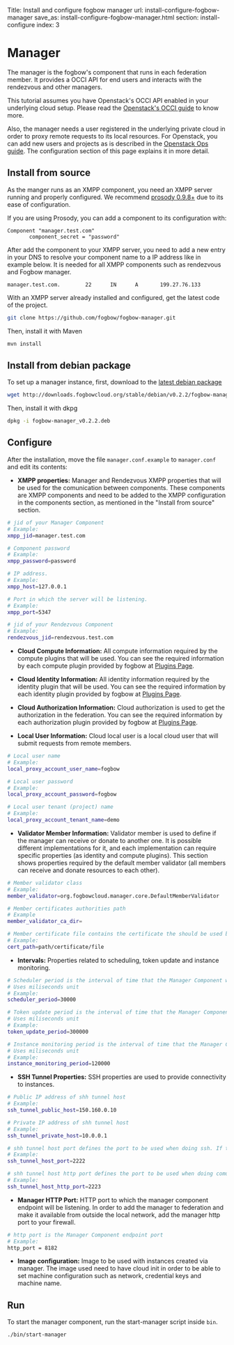 Title: Install and configure fogbow manager
url: install-configure-fogbow-manager
save_as: install-configure-fogbow-manager.html
section: install-configure
index: 3

# Manager

The manager is the fogbow's component that runs in each federation member. It provides a OCCI API for end users and interacts with the rendezvous and other managers. 

This tutorial assumes you have Openstack's OCCI API enabled in your underlying cloud setup. Please read the <a href="https://wiki.openstack.org/wiki/Occi#How_to_use_the_OCCI_interface" target=_blank>Openstack's OCCI guide</a> to know more.

Also, the manager needs a user registered in the underlying private cloud in order to proxy remote requests to its local resources. For Openstack, you can add new users and projects as is described in the <a href="http://docs.openstack.org/trunk/openstack-ops/content/projects_users.html#create_new_users" target=_blank>Openstack Ops guide</a>. The configuration section of this page explains it in more detail.

## Install from source
As the manger runs as an XMPP component, you need an XMPP server running and properly configured.
We recommend <a href="https://prosody.im/" target=_blank>prosody 0.9.8+</a> due to its ease of configuration.

If you are using Prosody, you can add a component to its configuration with:
``` shell
Component "manager.test.com"
       component_secret = "password"
```

After add the component to your XMPP server, you need to add a new entry in your DNS to resolve your component name to a IP address like in example below. It is needed for all XMPP components such as rendezvous and Fogbow manager.
``` shell
manager.test.com.        22      IN      A       199.27.76.133
```

With an XMPP server already installed and configured, get the latest code of the project.
```bash
git clone https://github.com/fogbow/fogbow-manager.git
```
Then, install it with Maven
```bash
mvn install
```

## Install from debian package
To set up a manager instance, first, download to the <a href="http://downloads.fogbowcloud.org/stable/debian/v0.2.2/fogbow-manager/fogbow-manager_v0.2.2.deb">latest debian package</a>
```bash
wget http://downloads.fogbowcloud.org/stable/debian/v0.2.2/fogbow-manager/fogbow-manager_v0.2.2.deb
```

Then, install it with dkpg
```bash
dpkg -i fogbow-manager_v0.2.2.deb 
```

## Configure
After the installation, move the file ```manager.conf.example``` to ```manager.conf``` and edit its contents:

* **XMPP properties:** Manager and Rendezvous XMPP properties that will be used for the comunication between components. These components are XMPP components and need to be added to the XMPP configuration in the components section, as mentioned in the "Install from source" section.

```bash
# jid of your Manager Component
# Example:
xmpp_jid=manager.test.com

# Component password
# Example:
xmpp_password=password

# IP address.
# Example:
xmpp_host=127.0.0.1

# Port in which the server will be listening.
# Example:
xmpp_port=5347

# jid of your Rendezvous Component
# Example:
rendezvous_jid=rendezvous.test.com
```

* **Cloud Compute Information:** All compute information required by the compute plugins that will be used. You can see the required information by each compute plugin provided by fogbow at [Plugins Page](http://www.fogbowcloud.org/install-plugins).


* **Cloud Identity Information:** All identity information required by the identity plugin that will be used. You can see the required information by each identity plugin provided by fogbow at [Plugins Page](http://www.fogbowcloud.org/install-plugins).


* **Cloud Authorization Information:** Cloud authorization is used to get the authorization in the federation.  You can see the required information by each authorization plugin provided by fogbow at [Plugins Page](http://www.fogbowcloud.org/install-plugins).


* **Local User Information:** Cloud local user is a local cloud user that will submit requests from remote members.

```bash
# Local user name
# Example:
local_proxy_account_user_name=fogbow

# Local user password
# Example:
local_proxy_account_password=fogbow

# Local user tenant (project) name
# Example:
local_proxy_account_tenant_name=demo
```

* **Validator Member Information:** Validator member is used to define if the manager can receive or donate to another one. It is possible different implementations for it, and each implementation can require specific properties (as identity and compute plugins). This section shows properties required by the default member validator (all members can receive and donate resources to each other).

```bash
# Member validator class
# Example:
member_validator=org.fogbowcloud.manager.core.DefaultMemberValidator

# Member certificates authorities path
# Example
member_validator_ca_dir=

# Member certificate file contains the certificate the should be used by the manager 
# Example:
cert_path=path/certificate/file
```

* **Intervals:** Properties related to scheduling, token update and instance monitoring.

```bash
# Scheduler period is the interval of time that the Manager Component will periodicaly submit requests that are not fulfilled yet
# Uses miliseconds unit
# Example:
scheduler_period=30000

# Token update period is the interval of time that the Manager Component will check if it is needed to get new token for requests and get it if yes
# Uses miliseconds unit
# Example:
token_update_period=300000

# Instance monitoring period is the interval of time that the Manager Component will check if the request's instance still exists. If not, the manager will update request state according to request's attributes
# Uses miliseconds unit
# Example:
instance_monitoring_period=120000
```

* **SSH Tunnel Properties:** SSH properties are used to provide connectivity to instances.

```bash
# Public IP address of shh tunnel host
# Example:
ssh_tunnel_public_host=150.160.0.10

# Private IP address of shh tunnel host
# Example:
ssh_tunnel_private_host=10.0.0.1

# shh tunnel host port defines the port to be used when doing ssh. If this property isn't set, the default value is 2222
# Example:
ssh_tunnel_host_port=2222

# shh tunnel host http port defines the port to be used when doing comunication with que ssh tunnel host
# Example:
ssh_tunnel_host_http_port=2223

```

* **Manager HTTP Port:** HTTP port to which the manager component endpoint will be listening. In order to add the manager to federation and make it available from outside the local network, add the manager http port to your firewall.

```bash
# http port is the Manager Component endpoint port
# Example:
http_port = 8182

```

* **Image configuration:** Image to be used with instances created via manager. The image used need to have cloud init in order to be able to set machine configuration such as network, credential keys and machine name.

## Run 
To start the manager component, run the start-manager script inside ```bin```.

```bash
./bin/start-manager
```
